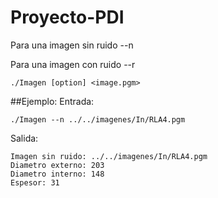 # Proyecto-PDI
Para una imagen sin ruido    --n

Para una imagen con ruido    --r

    ./Imagen [option] <image.pgm>
    
    
##Ejemplo:
Entrada:

    ./Imagen --n ../../imagenes/In/RLA4.pgm
    
    
Salida:

    Imagen sin ruido: ../../imagenes/In/RLA4.pgm
    Diametro externo: 203
    Diametro interno: 148
    Espesor: 31
